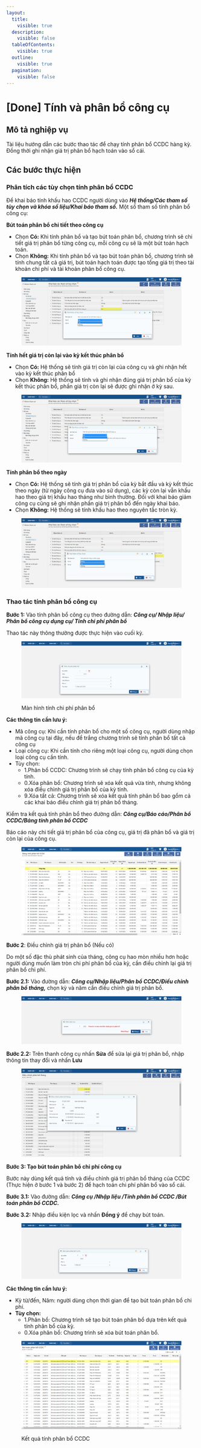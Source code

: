```yaml
---
layout:
  title:
    visible: true
  description:
    visible: false
  tableOfContents:
    visible: true
  outline:
    visible: true
  pagination:
    visible: false
---
```


# \[Done] Tính và phân bổ công cụ

## **Mô tả nghiệp vụ**

Tài liệu hướng dẫn các bước thao tác để chạy tính phân bổ CCDC hàng kỳ. Đồng thời ghi nhận giá trị phân bổ hạch toán vào sổ cái.

## **Các bước thực hiện**

### **Phân tích các tùy chọn tính phân bổ CCDC**

Để khai báo tính khấu hao CCDC người dùng vào _**Hệ thống/Các tham số tùy chọn và khóa số liệu/Khai báo tham số.**_ Một số tham số tính phân bổ công cụ:

**Bút toán phân bổ chi tiết theo công cụ**

* Chọn **Có:** Khi tính phân bổ và tạo bút toán phân bổ, chương trình sẽ chi tiết giá trị phân bổ từng công cụ, mỗi công cụ sẽ là một bút toán hạch toán.
* Chọn **Không:** Khi tính phân bổ và tạo bút toán phân bổ, chương trình sẽ tính chung tất cả giá trị, bút toán hạch toán được tạo tổng giá trị theo tài khoản chi phí và tài khoản phân bổ công cụ.

<figure><img src="../../.gitbook/assets/phân bổ CCDC 1.png" alt=""><figcaption></figcaption></figure>

**Tính hết giá trị còn lại vào kỳ kết thúc phân bổ**

* Chọn **Có:** Hệ thống sẽ tính giá trị còn lại của công cụ và ghi nhận hết vào kỳ kết thúc phân bổ
* Chọn **Không:** Hệ thống sẽ tính và ghi nhận đúng giá trị phân bổ của kỳ kết thúc phân bổ, phần giá trị còn lại sẽ được ghi nhận ở kỳ sau.

<figure><img src="../../.gitbook/assets/phân bổ CCDC 2.png" alt=""><figcaption></figcaption></figure>

**Tính phân bổ theo ngày**

* Chọn **Có:** Hệ thống sẽ tính giá trị phân bổ của kỳ bắt đầu và kỳ kết thúc theo ngày (từ ngày công cụ đưa vào sử dụng), các kỳ còn lại vẫn khấu hao theo giá trị khấu hao tháng như bình thường. Đối với khai báo giảm công cụ cũng sẽ ghi nhận phần giá trị phân bổ đến ngày khai báo.
* Chọn **Không:** Hệ thống sẽ tính khấu hao theo nguyên tắc tròn kỳ.

<figure><img src="../../.gitbook/assets/phân bổ CCDC 3.png" alt=""><figcaption></figcaption></figure>

### Thao tác tính phân bổ công cụ

**Bước 1:** Vào tính phân bổ công cụ theo đường dẫn: _**Công cụ/ Nhập liệu/ Phân bổ công cụ dụng cụ/ Tính chi phí phân bổ**_

Thao tác này thông thường được thực hiện vào cuối kỳ.&#x20;

<figure><img src="../../.gitbook/assets/phân bổ CCDC 4.png" alt=""><figcaption><p>Màn hình tính chi phí phân bổ</p></figcaption></figure>

**Các thông tin cần lưu ý:**

* Mã công cụ: Khi cần tính phân bổ cho một số công cụ, người dùng nhập mã công cụ tại đây, nếu để trắng chương trình sẽ tính phân bổ tất cả công cụ
* Loại công cụ: Khi cần tính cho riêng một loại công cụ, người dùng chọn loại công cụ cần tính.
* Tùy chọn:
  * 1.Phân bổ CCDC: Chương trình sẽ chạy tính phân bổ công cụ của kỳ tính.
  * 0.Xóa phân bổ: Chương trình sẽ xóa kết quả vừa tính, nhưng không xóa điều chỉnh giá trị phân bổ của kỳ tính.
  * 9.Xóa tất cả: Chương trình sẽ xóa kết quả tính phân bổ bao gổm cả các khai báo điều chỉnh giá trị phân bổ tháng.

Kiểm tra kết quả tính phân bổ theo đường dẫn: _**Công cụ/Báo cáo/Phân bổ CCDC/Bảng tính phân bổ CCDC**_

Báo cáo này chi tiết giá trị phân bổ của công cụ, giá trị đã phân bổ và giá trị còn lại của công cụ.

<figure><img src="../../.gitbook/assets/phân bổ CCDC 5.png" alt=""><figcaption></figcaption></figure>

**Bước 2**: Điều chỉnh giá trị phân bổ (Nếu có)

Do một số đặc thù phát sinh của tháng, công cụ hao mòn nhiều hơn hoặc người dùng muốn làm tròn chi phí phân bổ của kỳ, cần điều chỉnh lại giá trị phân bổ chi phí.

**Bước 2.1:** Vào đường dẫn: _**Công cụ/Nhập liệu/Phân bổ CCDC/Điều chỉnh phân bổ tháng,**_ chọn kỳ và năm cần điều chỉnh giá trị phân bổ.

<figure><img src="../../.gitbook/assets/phân bổ CCDC 6.png" alt=""><figcaption></figcaption></figure>

**Bước 2.2:** Trên thanh công cụ nhấn **Sửa** để sửa lại giá trị phân bổ, nhập thông tin thay đổi và nhấn **Lưu**

<figure><img src="../../.gitbook/assets/phân bổ CCDC 7.png" alt=""><figcaption></figcaption></figure>

**Bước 3: Tạo bút toán phân bổ chi phí công cụ**

Bước này dùng kết quả tính và điều chỉnh giá trị phân bổ tháng của CCDC (Thực hiện ở bước 1 và bước 2) để hạch toán chi phí phân bổ vào sổ cái.

**Bước 3.1:** Vào đường dẫn: _**Công cụ /Nhập liệu /Tính phân bổ CCDC /Bút toán phân bổ CCDC.**_

**Bước 3.2:** Nhập điều kiện lọc và nhấn **Đồng ý** để chạy bút toán.

<figure><img src="../../.gitbook/assets/phân bổ CCDC 8.png" alt=""><figcaption></figcaption></figure>

**Các thông tin cần lưu ý:**

* Kỳ từ/đến, Năm: người dùng chọn thời gian để tạo bút toán phân bổ chi phí.
* **Tùy chọn:**
  * 1.Phân bổ: Chương trình sẽ tạo bút toán phân bổ dựa trên kết quả tính phân bổ của kỳ.
  * 0.Xóa phân bổ: Chương trình sẽ xóa bút toán phân bổ.

<figure><img src="../../.gitbook/assets/phân bổ CCDC 9.png" alt=""><figcaption><p>Kết quả tính phân bổ CCDC</p></figcaption></figure>
